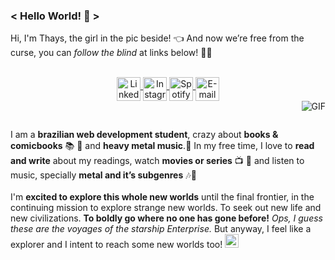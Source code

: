 ### < Hello World! 🖖 > </br>

Hi, I'm Thays, the girl in the pic beside! 👈 And now we’re free from the curse, you can *follow the blind* at links below! 🧙‍🖤 <br></br>

<p align="center">
  
<a target="_blank" href="https://www.linkedin.com/in/m-thays-costa/">
  <img align="middle" alt="LinkedIN" width="38px" src="https://image.flaticon.com/icons/svg/1384/1384014.svg" />
</a>

<a target="_blank" href="https://www.instagram.com/missentropia_/?hl=pt-br">
  <img align="middle" alt="Instagram" width="38px" src="https://image.flaticon.com/icons/svg/1384/1384015.svg" />
</a>

<a target="_blank" href="https://open.spotify.com/user/12173725478">
  <img align="middle" alt="Spotify" width="38px" src="https://image.flaticon.com/icons/svg/49/49097.svg" />
</a>

<a target="_blank" href="mailto:thayscosta3@gmail.com">
  <img align="middle" alt="E-mail" width="38px" src="https://image.flaticon.com/icons/svg/95/95627.svg" /><br>
</a>
<img align="right" alt="GIF" src="https://cdn.arstechnica.net/wp-content/uploads/2017/04/dbtDDSvWErdf2.gif" />
</p>
</br>


I am a **brazilian web development student**, crazy about **books & comicbooks** 📚 💭 and **heavy metal music**.🤘 In my free time, I love to **read and write** about my readings, watch **movies or series** 📺 🧛‍  and listen to music, specially **metal and it’s subgenres** 🎶🤘 
</br><br>
I'm **excited to explore this whole new worlds** until the final frontier, in the continuing mission to explore strange new worlds. To seek out new life and new civilizations. **To boldly go where no one has gone before!** *Ops, I guess these are the voyages of the starship Enterprise.* But anyway, I feel like a explorer and I intent to reach some new worlds too! <img width="22px" src="https://media1.giphy.com/media/dJezVlwfVulTykjRQj/giphy.gif" alt="gif de um foguete"><br>



